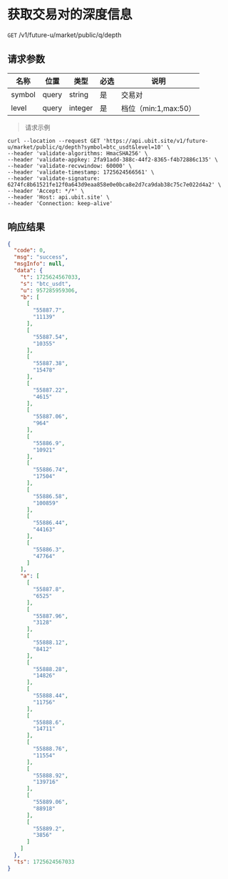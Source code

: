 # 获取交易对的深度信息

`GET` /v1/future-u/market/public/q/depth

## 请求参数

| 名称   | 位置  | 类型    | 必选 | 说明                 |
| ------ | ----- | ------- | ---- | -------------------- |
| symbol | query | string  | 是   | 交易对               |
| level  | query | integer | 是   | 档位（min:1,max:50） |

> 请求示例

```shell
curl --location --request GET 'https://api.ubit.site/v1/future-u/market/public/q/depth?symbol=btc_usdt&level=10' \
--header 'validate-algorithms: HmacSHA256' \
--header 'validate-appkey: 2fa91add-388c-44f2-8365-f4b72886c135' \
--header 'validate-recvwindow: 60000' \
--header 'validate-timestamp: 1725624566561' \
--header 'validate-signature: 6274fc8b61521fe12f0a643d9eaa858e0e0bca8e2d7ca9dab38c75c7e022d4a2' \
--header 'Accept: */*' \
--header 'Host: api.ubit.site' \
--header 'Connection: keep-alive'
```

## 响应结果

```json
{
  "code": 0,
  "msg": "success",
  "msgInfo": null,
  "data": {
    "t": 1725624567033,
    "s": "btc_usdt",
    "u": 957285959306,
    "b": [
      [
        "55887.7",
        "11139"
      ],
      [
        "55887.54",
        "10355"
      ],
      [
        "55887.38",
        "15478"
      ],
      [
        "55887.22",
        "4615"
      ],
      [
        "55887.06",
        "964"
      ],
      [
        "55886.9",
        "10921"
      ],
      [
        "55886.74",
        "17504"
      ],
      [
        "55886.58",
        "100859"
      ],
      [
        "55886.44",
        "44163"
      ],
      [
        "55886.3",
        "47764"
      ]
    ],
    "a": [
      [
        "55887.8",
        "6525"
      ],
      [
        "55887.96",
        "3128"
      ],
      [
        "55888.12",
        "8412"
      ],
      [
        "55888.28",
        "14826"
      ],
      [
        "55888.44",
        "11756"
      ],
      [
        "55888.6",
        "14711"
      ],
      [
        "55888.76",
        "11554"
      ],
      [
        "55888.92",
        "139716"
      ],
      [
        "55889.06",
        "88918"
      ],
      [
        "55889.2",
        "3856"
      ]
    ]
  },
  "ts": 1725624567033
}
```

